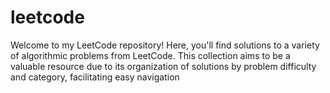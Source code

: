 # leetcode
Welcome to my LeetCode repository! Here, you'll find solutions to a variety of algorithmic problems from LeetCode. This collection aims to be a valuable resource due to its organization of solutions by problem difficulty and category, facilitating easy navigation

